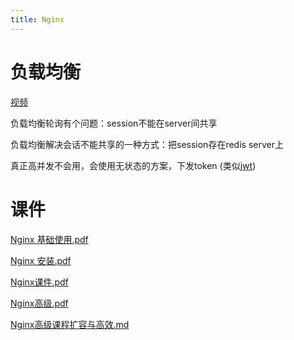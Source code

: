 ```yaml
---
title: Nginx
---
```


# 负载均衡

[视频](https://www.bilibili.com/video/BV1yS4y1N76R?p=26)

负载均衡轮询有个问题：session不能在server间共享

负载均衡解决会话不能共享的一种方式：把session存在redis server上

真正高并发不会用，会使用无状态的方案，下发token (类似[jwt](https://www.ruanyifeng.com/blog/2018/07/json_web_token-tutorial.html))

# 课件

[Nginx 基础使用.pdf](https://github.com/HesterG/docusaurus-wiki/files/12328730/Nginx.pdf)

[Nginx 安装.pdf](https://github.com/HesterG/docusaurus-wiki/files/12328731/Nginx.pdf)

[Nginx课件.pdf](https://github.com/HesterG/docusaurus-wiki/files/12328733/Nginx.pdf)

[Nginx高级.pdf](https://github.com/HesterG/docusaurus-wiki/files/12328734/Nginx.pdf)

[Nginx高级课程扩容与高效.md](https://github.com/HesterG/docusaurus-wiki/files/12328735/Nginx.md)